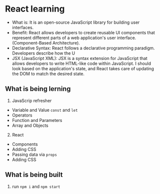 # React learning
* What is: It is an open-source JavaScript library for building user interfaces.
* Benefit: React allows developers to create reusable UI components that represent different parts of a web application's user interface. (Component-Based Architecture).
* Declarative Syntax: React follows a declarative programming paradigm. Developers describe how the U
* JSX (JavaScript XML): JSX is a syntax extension for JavaScript that allows developers to write HTML-like code within JavaScript. I should look based on the application's state, and React takes care of updating the DOM to match the desired state.

## What is being lerning
1. JavaScrip refresher
*  Variable and Value `const` and `let`
*  Operators
*  Function and Parameters
*  Array and Objects

2. React
*  Components
*  Adding CSS
*  Passing data via `props`
*  Adding CSS


## What is being built
1. run `npm i` and `npm start`
